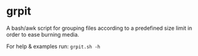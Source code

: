 # grpit
A bash/awk script for grouping files according to a predefined size limit in order to ease burning media.

For help & examples run: 
`grpit.sh -h`
